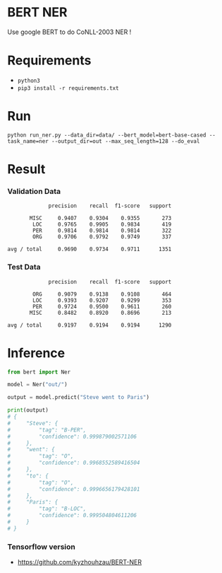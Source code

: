 # BERT NER

Use google BERT to do CoNLL-2003 NER !


# Requirements

-  `python3`
- `pip3 install -r requirements.txt`

# Run

`python run_ner.py --data_dir=data/ --bert_model=bert-base-cased --task_name=ner --output_dir=out --max_seq_length=128 --do_eval`


# Result

### Validation Data
```
             precision    recall  f1-score   support

       MISC     0.9407    0.9304    0.9355       273
        LOC     0.9765    0.9905    0.9834       419
        PER     0.9814    0.9814    0.9814       322
        ORG     0.9706    0.9792    0.9749       337

avg / total     0.9690    0.9734    0.9711      1351
```
### Test Data
```
             precision    recall  f1-score   support

        ORG     0.9079    0.9138    0.9108       464
        LOC     0.9393    0.9207    0.9299       353
        PER     0.9724    0.9500    0.9611       260
       MISC     0.8482    0.8920    0.8696       213

avg / total     0.9197    0.9194    0.9194      1290
```

# Inference

```python
from bert import Ner

model = Ner("out/")

output = model.predict("Steve went to Paris")

print(output)
# {
#     "Steve": {
#         "tag": "B-PER",
#         "confidence": 0.999879002571106
#     },
#     "went": {
#         "tag": "O",
#         "confidence": 0.9968552589416504
#     },
#     "to": {
#         "tag": "O",
#         "confidence": 0.9996656179428101
#     },
#     "Paris": {
#         "tag": "B-LOC",
#         "confidence": 0.999504804611206
#     }
# }

```


### Tensorflow version

- https://github.com/kyzhouhzau/BERT-NER